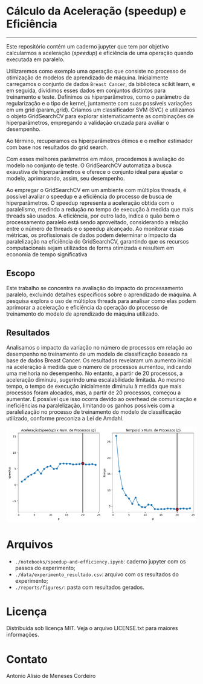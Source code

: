 # Cálculo da Aceleração (speedup) e Eficiência

---

Este repositório contém um caderno jupyter que tem por objetivo calcularmos a aceleração (*speedup*) e eficiência de uma operação quando executada em paralelo. 

Utilizaremos como exemplo uma operação que consiste no processo de otimização de modelos de aprendizado de máquina. Inicialmente carregamos o conjunto de dados `Breast Cancer`, da biblioteca scikit learn, e em seguida, dividimos esses dados em conjuntos distintos para treinamento e teste. Definimos os hiperparâmetros, como o parâmetro de regularização e o tipo de kernel, juntamente com suas possíveis variações em um grid (param_grid). Criamos um classificador SVM (SVC) e utilizamos o objeto GridSearchCV para explorar sistematicamente as combinações de hiperparâmetros, empregando a validação cruzada para avaliar o desempenho. 

Ao término, recuperamos os hiperparâmetros ótimos e o melhor estimador com base nos resultados do grid search. 

Com esses melhores parâmetros em mãos, procedemos à avaliação do modelo no conjunto de teste. O GridSearchCV automatiza a busca exaustiva de hiperparâmetros e oferece o conjunto ideal para ajustar o modelo, aprimorando, assim, seu desempenho.

Ao empregar o GridSearchCV em um ambiente com múltiplos threads, é possível avaliar o speedup e a eficiência do processo de busca de hiperparâmetros. O speedup representa a aceleração obtida com o paralelismo, medindo a redução no tempo de execução à medida que mais threads são usados. A eficiência, por outro lado, indica o quão bem o processamento paralelo está sendo aproveitado, considerando a relação entre o número de threads e o speedup alcançado. Ao monitorar essas métricas, os profissionais de dados podem determinar o impacto da paralelização na eficiência do GridSearchCV, garantindo que os recursos computacionais sejam utilizados de forma otimizada e resultem em economia de tempo significativa

## Escopo

Este trabalho se concentra na avaliação do impacto do processamento paralelo, excluindo detalhes específicos sobre o aprendizado de máquina. A pesquisa explora o uso de múltiplos threads para analisar como elas podem aprimorar a aceleração e eficiência da operação do processo de treinamento do modelo de aprendizado de máquina utilizado.

## Resultados

Analisamos o impacto da variação no número de processos em relação ao desempenho no treinamento de um modelo de classificação baseado na base de dados Breast Cancer. Os resultados revelaram um aumento inicial na aceleração à medida que o número de processos aumentou, indicando uma melhoria no desempenho. No entanto, a partir de 20 processos, a aceleração diminuiu, sugerindo uma escalabilidade limitada. Ao mesmo tempo, o tempo de execução inicialmente diminuiu à medida que mais processos foram alocados, mas, a partir de 20 processos, começou a aumentar. É possível que isso ocorra devido ao overhead de comunicação e ineficiências na paralelização, limitando os ganhos possíveis com a paralelização no processo de treinamento do modelo de classificação utilizado, conforme preconiza a Lei de Amdahl.

![](./reports/figures/speedup-time_x_processes.png)

# Arquivos

* `./notebooks/speedup-and-efficiency.ipynb`: caderno jupyter com os passos do experimento;
* `./data/experimento_resultado.csv`: arquivo com os resultados do experimento;
* `./reports/figures/`: pasta com resultados gerados.



# Licença

Distribuída sob licença MIT. Veja o arquivo LICENSE.txt para maiores informações.

# Contato

Antonio Alisio de Meneses Cordeiro

